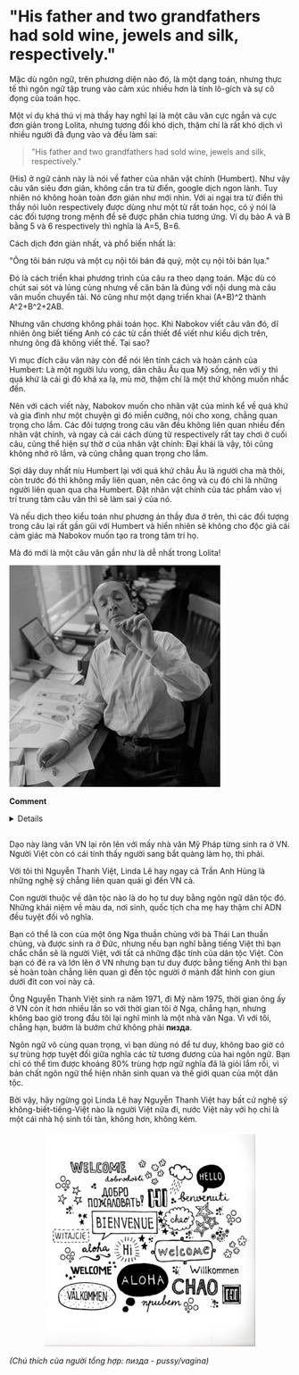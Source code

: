 # "His father and two grandfathers had sold wine, jewels and silk, respectively."

Mặc dù ngôn ngữ, trên phương diện nào đó, là một dạng toán, nhưng thực tế thì ngôn ngữ tập trung vào cảm xúc nhiều hơn là tính lô-gích và sự cô đọng của toán học.  

Một ví dụ khá thú vị mà thầy hay nghĩ lại là một câu văn cực ngắn và cực đơn giản trong Lolita, nhưng tương đối khó dịch, thậm chí là rất khó dịch vì nhiều người đã đụng vào và đều làm sai:  

> "His father and two grandfathers had sold wine, jewels and silk, respectively."

(His) ở ngữ cảnh này là nói về father của nhân vật chính (Humbert). Như vậy câu văn siêu đơn giản, không cần tra từ điển, google dịch ngon lành. Tuy nhiên nó không hoàn toàn đơn giản như mới nhìn. Với ai ngại tra từ điển thì thầy nói luôn respectively được dùng như một từ rất toán học, có ý nói là các đối tượng trong mệnh đề sẽ được phân chia tương ứng. Ví dụ bảo A và B bằng 5 và 6 respectively thì nghĩa là A=5, B=6.  

Cách dịch đơn giản nhất, và phổ biến nhất là:  

"Ông tôi bán rượu và một cụ nội tôi bán đá quý, một cụ nội tôi bán lụa."  

Đó là cách triển khai phương trình của câu ra theo dạng toán. Mặc dù có chút sai sót và lủng củng nhưng về căn bản là đúng với nội dung mà câu văn muốn chuyển tải. Nó cũng như một dạng triển khai (A+B)^2 thành A^2+B^2+2AB.  

Nhưng văn chương không phải toán học. Khi Nabokov viết câu văn đó, dĩ nhiên ông biết tiếng Anh có các từ cần thiết để viết như kiểu dịch trên, nhưng ông đã không viết thế. Tại sao?  

Vì mục đích câu văn này còn để nói lên tính cách và hoàn cảnh của Humbert: Là một người lưu vong, dân châu Âu qua Mỹ sống, nên với y thì quá khứ là cái gì đó khá xa lạ, mù mờ, thậm chí là một thứ không muốn nhắc đến.  

Nên với cách viết này, Nabokov muốn cho nhân vật của mình kể về quá khứ và gia đình như một chuyện gì đó miễn cưỡng, nói cho xong, chẳng quan trọng cho lắm. Các đôi tượng trong câu văn đều không liên quan nhiều đến nhân vật chính, và ngay cả cái cách dùng từ respectively rất tay chơi ở cuối câu, cũng thể hiện sự thờ ơ của nhân vật chính: Đại khái là vậy, tôi cũng không nhớ rõ lắm, và cũng chẳng quan trọng cho lắm.  

Sợi dây duy nhất níu Humbert lại với quá khứ châu Âu là người cha mà thôi, còn trước đó thì không mấy liên quan, nên các ông và cụ đó chỉ là những người liên quan qua cha Humbert. Đặt nhân vật chính của tác phẩm vào vị trí trung tâm câu văn thì sẽ làm sai ý của nó.  

Và nếu dịch theo kiểu toán như phương án thầy đưa ở trên, thì các đối tượng trong câu lại rất gần gũi với Humbert và hiển nhiên sẽ không cho độc giả cái cảm giác mà Nabokov muốn tạo ra trong tâm trí họ.  

Mà đó mới là một câu văn gần như là dễ nhất trong Lolita!  

<img src="https://raw.githubusercontent.com/duccipline/journal/master/documents/T%C6%B0_li%E1%BB%87u/images/82082678_255513492092784_7343721286712950784_n.jpg" width="75%"></img>

**Comment**  

<details close>
<br>
<img src="https://raw.githubusercontent.com/duccipline/journal/master/documents/T%C6%B0_li%E1%BB%87u/images/Screen%20Shot%202020-01-28%20at%201.24.18%20AM.jpg
" width="75%"></img>
<br>
<img src="https://raw.githubusercontent.com/duccipline/journal/master/documents/T%C6%B0_li%E1%BB%87u/images/Screen%20Shot%202020-01-28%20at%201.24.37%20AM.jpg
" width="75%"></img>
</details>

## 

Dạo này làng văn VN lại rôn lên với mấy nhà văn Mỹ Pháp từng sinh ra ở VN. Người Việt còn có cái tính thấy người sang bắt quàng làm họ, thì phải.

Với tôi thì Nguyễn Thanh Việt, Linda Lê hay ngay cả Trần Anh Hùng là những nghệ sỹ chẳng liên quan quái gì đến VN cả.

Con người thuộc về dân tộc nào là do họ tư duy bằng ngôn ngữ dân tộc đó. Những khái niệm về màu da, nơi sinh, quốc tịch cha mẹ hay thậm chí ADN đều tuyệt đối vô nghĩa.

Bạn có thể là con của một ông Nga thuần chủng với bà Thái Lan thuần chủng, và được sinh ra ở Đức, nhưng nếu bạn nghĩ bằng tiếng Việt thì bạn chắc chắn sẽ là người Việt, với tất cả những đặc tính của dân tộc Việt. Còn bạn có đẻ ra và lớn lên ở VN nhưng bạn tư duy được bằng tiếng Anh thì bạn sẽ hoàn toàn chẳng liên quan gì đến tộc người ở mảnh đất hình con giun dưới đít con voi này cả.

Ông Nguyễn Thanh Việt sinh ra năm 1971, đi Mỹ năm 1975, thời gian ông ấy ở VN còn ít hơn nhiều lần so với thời gian tôi ở Nga, chẳng hạn, nhưng không bao giờ trong đầu tôi lại nghĩ mình là một nhà văn Nga. Vì với tôi, chẳng hạn, bướm là bướm chứ không phải **пизда**.

Ngôn ngữ vô cùng quan trọng, vì bạn dùng nó để tư duy, không bao giờ có sự trùng hợp tuyệt đối giữa nghĩa các từ tương đương của hai ngôn ngữ. Bạn chỉ có thể tìm được khoảng 80% trùng hợp ngữ nghĩa đã là giỏi lắm rồi, vì bản chất ngôn ngữ thể hiện nhân sinh quan và thế giới quan của một dân tộc.

Bởi vậy, hãy ngừng gọi Linda Lê hay Nguyễn Thanh Việt hay bất cứ nghệ sỹ không-biết-tiếng-Việt nào là người Việt nữa đi, nước Việt này với họ chỉ là một cái nhà hộ sinh tồi tàn, không hơn, không kém.

<div align="center">
<img src="https://raw.githubusercontent.com/duccipline/journal/master/documents/T%C6%B0_li%E1%BB%87u/images/Screen%20Shot%202020-01-28%20at%208.59.23%20PM.jpg" width="75%"></img>
</div>

_(Chú thích của người tổng hợp: пизда - pussy/vagina)_



